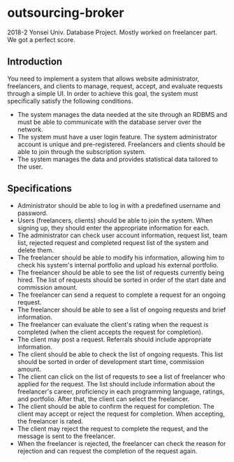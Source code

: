 # outsourcing-broker
2018-2 Yonsei Univ. Database Project. Mostly worked on freelancer part. We got a perfect score.



## Introduction

You need to implement a system that allows website administrator, freelancers, and clients to manage, request, accept, and evaluate requests through a simple UI. In order to achieve this goal, the system must specifically satisfy the following conditions.

- The system manages the data needed at the site through an RDBMS and must be able to communicate with the database server over the network.
- The system must have a user login feature. The system administrator account is unique and pre-registered. Freelancers and clients should be able to join through the subscription system.
- The system manages the data and provides statistical data tailored to the user.



## Specifications

- Administrator should be able to log in with a predefined username and password.
- Users (freelancers, clients) should be able to join the system. When signing up, they should enter the appropriate information for each.
- The administrator can check user account information, request list, team list, rejected request and completed request list of the system and delete them.
- The freelancer should be able to modify his information, allowing him to check his system's internal portfolio and upload his external portfolio.
- The freelancer should be able to see the list of requests currently being hired. The list of requests should be sorted in order of the start date and commission amount.
- The freelancer can send a request to complete a request for an ongoing request.
- The freelancer should be able to see a list of ongoing requests and brief information.
- The freelancer can evaluate the client's rating when the request is completed (when the client accepts the request for completion).
- The client may post a request. Referrals should include appropriate information.
- The client should be able to check the list of ongoing requests. This list should be sorted in order of development start time, commission amount.
- The client can click on the list of requests to see a list of freelancer who applied for the request. The list should include information about the freelancer's career, proficiency in each programming language, ratings, and portfolio. After that, the client can select the freelancer.
- The client should be able to confirm the request for completion. The client may accept or reject the request for completion. When accepting, the freelancer is rated.
- The client may reject the request to complete the request, and the message is sent to the freelancer.
- When the freelancer is rejected, the freelancer can check the reason for rejection and can request the completion of the request again.